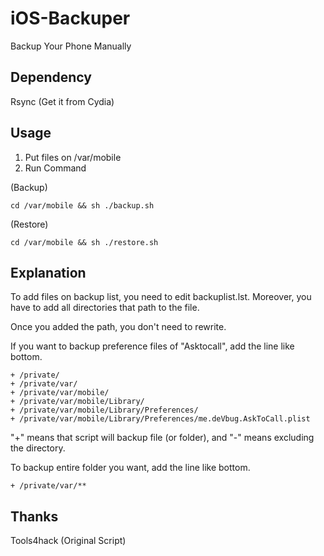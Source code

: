# iOS-Backuper
Backup Your Phone Manually

## Dependency
Rsync (Get it from Cydia)

## Usage
1. Put files on /var/mobile
2. Run Command

(Backup)
```
cd /var/mobile && sh ./backup.sh
```

(Restore)
```
cd /var/mobile && sh ./restore.sh
```

## Explanation
To add files on backup list, you need to edit backuplist.lst.
Moreover, you have to add all directories that path to the file.

Once you added the path, you don't need to rewrite. 

If you want to backup preference files of "Asktocall", add the line like bottom.
```
+ /private/
+ /private/var/
+ /private/var/mobile/
+ /private/var/mobile/Library/
+ /private/var/mobile/Library/Preferences/
+ /private/var/mobile/Library/Preferences/me.deVbug.AskToCall.plist
```

"+" means that script will backup file (or folder), and "-" means excluding the directory.

To backup entire folder you want, add the line like bottom.
```
+ /private/var/**
```

## Thanks
Tools4hack (Original Script)
